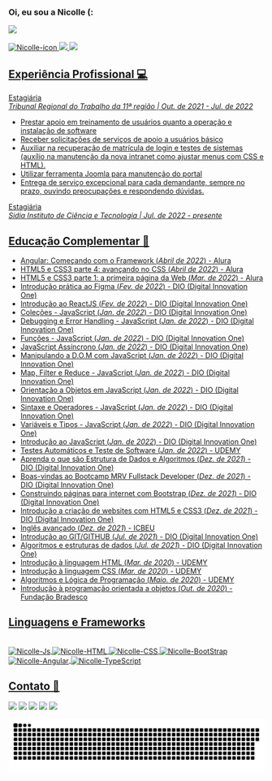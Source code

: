 ### Oi, eu sou a Nicolle (:
 <a align="center" href="https://nicollesenamportifolio.netlify.app" target="_blank"><img src="https://img.shields.io/badge/-Portifólio-50409a" target="_blank"></a>
  <div>
   <a href="https://github.com/nicollesenam">
   <img height="178px" width ="170px" alt="Nicolle-icon" src="https://i.picasion.com/pic91/e34e183333995366ba6606311f7bd52d.gif">
   <img height="178em" src="https://github-readme-stats.vercel.app/api?username=nicollesenam&show_icons=true&theme=midnight-purple&include_all_commits=true&count_private=true"/>
   <img height="178em" src="https://github-readme-stats.vercel.app/api/top-langs/?username=nicollesenam&layout=compact&langs_count=7&theme=midnight-purple"/>
  
  </div>
 
## Experiência Profissional 💻
   Estagiária<br>
 *Tribunal Regional do Trabalho da 11ª região | Out. de 2021 - Jul. de 2022*
 - Prestar apoio em treinamento de usuários quanto a
operação e instalação de software
 - Receber solicitações de serviços de apoio a usuários
básico
 - Auxiliar na recuperação de matrícula de login e testes de
sistemas (auxílio na manutenção da nova intranet como
ajustar menus com CSS e HTML).
 - Utilizar ferramenta Joomla para manutenção do portal
 - Entrega de serviço excepcional para cada demandante,
sempre no prazo, ouvindo preocupações e respondendo
dúvidas.

 Estagiária<br>
 *Sidia Instituto de Ciência e Tecnologia | Jul. de 2022 - presente*

## Educação Complementar 🎯
  
 - Angular: Começando com o Framework (*Abril de 2022*) - Alura
 - HTML5 e CSS3 parte 4: avançando no CSS (*Abril de 2022*) - Alura
 - HTML5 e CSS3 parte 1: a primeira página da Web (*Mar. de 2022*) - Alura
 - Introdução prática ao Figma (*Fev. de 2022*) - DIO (Digital Innovation One)
 - Introdução ao ReactJS (*Fev. de 2022*) - DIO (Digital Innovation One)
 - Coleções - JavaScript (*Jan. de 2022*) - DIO (Digital Innovation One)
 - Debugging e Error Handling - JavaScript (*Jan. de 2022*) - DIO (Digital Innovation One)
 - Funções - JavaScript (*Jan. de 2022*) - DIO (Digital Innovation One)
 - JavaScript Assíncrono (*Jan. de 2022*) - DIO (Digital Innovation One)
 - Manipulando a D.O.M com JavaScript (*Jan. de 2022*) - DIO (Digital Innovation One)
 - Map, Filter e Reduce - JavaScript (*Jan. de 2022*) - DIO (Digital Innovation One)
 - Orientação a Objetos em JavaScript (*Jan. de 2022*) - DIO (Digital Innovation One)
 - Sintaxe e Operadores - JavaScript (*Jan. de 2022*) - DIO (Digital Innovation One)
 - Variáveis e Tipos - JavaScript (*Jan. de 2022*) - DIO (Digital Innovation One)
 - Introdução ao JavaScript (*Jan. de 2022*) - DIO (Digital Innovation One)
 - Testes Automáticos e Teste de Software (*Jan. de 2022*) - UDEMY
 - Aprenda o que são Estrutura de Dados e Algoritmos (*Dez. de 2021*) - DIO (Digital Innovation One)
 - Boas-vindas ao Bootcamp MRV Fullstack Developer (*Dez. de 2021*) - DIO (Digital Innovation One)
 - Construindo páginas para internet com Bootstrap (*Dez. de 2021*) - DIO (Digital Innovation One)
 - Introdução a criação de websites com HTML5 e CSS3 (*Dez. de 2021*) - DIO (Digital Innovation One)
 - Inglês avançado (*Dez. de 2021*) - ICBEU
 - Introdução ao GIT/GITHUB (*Jul. de 2021*) - DIO (Digital Innovation One)
 - Algoritmos e estruturas de dados (*Jul. de 2021*) - DIO (Digital Innovation One)
 - Introdução à linguagem HTML (*Mar. de 2020*) - UDEMY
 - Introdução à linguagem CSS (*Mar. de 2020*) - UDEMY
 - Algoritmos e Lógica de Programação (*Maio. de 2020*) - UDEMY
 - Introdução à programação orientada a objetos (*Out. de 2020*) - Fundação Bradesco 

 
## Linguagens e Frameworks 
<div style="display: inline_block"><br>
  <img align="center" alt="Nicolle-Js" height="50" width="70" src="https://cdn.jsdelivr.net/gh/devicons/devicon/icons/javascript/javascript-original.svg">
  <img align="center" alt="Nicolle-HTML" height="60" width="71" src="https://cdn.jsdelivr.net/gh/devicons/devicon/icons/html5/html5-original-wordmark.svg">
  <img align="center" alt="Nicolle-CSS" height="60" width="71" src="https://cdn.jsdelivr.net/gh/devicons/devicon/icons/css3/css3-original-wordmark.svg">
  <img align="center" alt="Nicolle-BootStrap" height="50" width="70" src="https://cdn.jsdelivr.net/gh/devicons/devicon/icons/bootstrap/bootstrap-original-wordmark.svg">
  <img align="center" alt="Nicolle-Angular" height="50" width="70" src="https://cdn.jsdelivr.net/gh/devicons/devicon/icons/angularjs/angularjs-plain.svg" />
  <img align="center" alt="Nicolle-TypeScript" height="50" width="70" src="https://cdn.jsdelivr.net/gh/devicons/devicon/icons/typescript/typescript-original.svg" />


</div>
 
## Contato 💬
  <div> 
  <a href="https://instagram.com/nicollesm_" target="_blank"><img src="https://img.shields.io/badge/-Instagram-%23E4405F?style=for-the-badge&logo=instagram&logoColor=white" target="_blank"></a>
 <a href="https://discord.gg/ZQvREXUXZp" target="_blank"><img src="https://img.shields.io/badge/Discord-7289DA?style=for-the-badge&logo=discord&logoColor=white" target="_blank"></a> 
  <a href = "https://accounts.google.com/ServiceLogin?service=mail&passive=true&Email=nicollesenam@gmail.com&continue=https://mail.google.com/mail/u/nicollesenam@gmail.com/"><img src="https://img.shields.io/badge/-Gmail-%23333?style=for-the-badge&logo=gmail&logoColor=white" target="_blank"></a>
  <a href="https://www.linkedin.com/in/nicollesenam" target="_blank"><img src="https://img.shields.io/badge/-LinkedIn-%230077B5?style=for-the-badge&logo=linkedin&logoColor=white" target="_blank"></a> 
    <a href="https://open.spotify.com/user/nicollesenam?si=4Kp8QzEvTDKICgm8GssaBA&dl_branch=1" target="_blank"><img src="https://img.shields.io/badge/Spotify-1ED760?&style=for-the-badge&logo=spotify&logoColor=white" target="_blank"></a> 

  ![Snake animation](https://github.com/nicollesenam/nicollesenam/blob/output/github-contribution-grid-snake.svg)
    
  </div>
 
